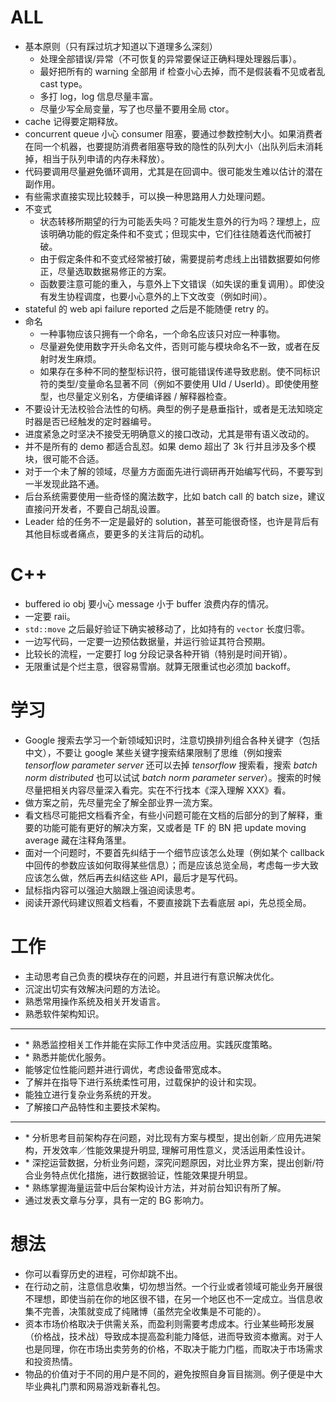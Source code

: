 # ALL

- 基本原则（只有踩过坑才知道以下道理多么深刻）
  - 处理全部错误/异常（不可恢复的异常要保证正确料理处理器后事）。
  - 最好把所有的 warning 全部用 if 检查小心去掉，而不是假装看不见或者乱 cast type。
  - 多打 log，log 信息尽量丰富。
  - 尽量少写全局变量，写了也尽量不要用全局 ctor。
- cache 记得要定期释放。
- concurrent queue 小心 consumer 阻塞，要通过参数控制大小。如果消费者在同一个机器，也要提防消费者阻塞导致的隐性的队列大小（出队列后未消耗掉，相当于队列申请的内存未释放）。
- 代码要调用尽量避免循环调用，尤其是在回调中。很可能发生难以估计的潜在副作用。
- 有些需求直接实现比较棘手，可以换一种思路用人力处理问题。
- 不变式
  - 状态转移所期望的行为可能丢失吗？可能发生意外的行为吗？理想上，应该明确功能的假定条件和不变式；但现实中，它们往往随着迭代而被打破。
  - 由于假定条件和不变式经常被打破，需要提前考虑线上出错数据要如何修正，尽量选取数据易修正的方案。
  - 函数要注意可能的重入，与意外上下文错误（如失误的重复调用）。即使没有发生协程调度，也要小心意外的上下文改变（例如时间）。
- stateful 的 web api failure reported 之后是不能随便 retry 的。
- 命名
  - 一种事物应该只拥有一个命名，一个命名应该只对应一种事物。
  - 尽量避免使用数字开头命名文件，否则可能与模块命名不一致，或者在反射时发生麻烦。
  - 如果存在多种不同的整型标识符，很可能错误传递导致悲剧。使不同标识符的类型/变量命名显著不同（例如不要使用 UId / UserId）。即使使用整型，也尽量定义别名，方便编译器 / 解释器检查。
- 不要设计无法校验合法性的句柄。典型的例子是悬垂指针，或者是无法知晓定时器是否已经触发的定时器编号。
- 进度紧急之时坚决不接受无明确意义的接口改动，尤其是带有语义改动的。
- 并不是所有的 demo 都适合乱怼。如果 demo 超出了 3k 行并且涉及多个模块，很可能不合适。
- 对于一个未了解的领域，尽量方方面面先进行调研再开始编写代码，不要写到一半发现此路不通。
- 后台系统需要使用一些奇怪的魔法数字，比如 batch call 的 batch size，建议直接问开发者，不要自己胡乱设置。
- Leader 给的任务不一定是最好的 solution，甚至可能很奇怪，也许是背后有其他目标或者痛点，要更多的关注背后的动机。

# C++

- buffered io obj 要小心 message 小于 buffer 浪费内存的情况。
- 一定要 raii。
- `std::move` 之后最好验证下确实被移动了，比如持有的 `vector` 长度归零。
- 一边写代码，一定要一边预估数据量，并运行验证其符合预期。
- 比较长的流程，一定要打 log 分段记录各种开销（特别是时间开销）。
- 无限重试是个烂主意，很容易雪崩。就算无限重试也必须加 backoff。

# 学习

- Google 搜索去学习一个新领域知识时，注意切换排列组合各种关键字（包括中文），不要让 google 某些关键字搜索结果限制了思维（例如搜索 *tensorflow parameter server* 还可以去掉 *tensorflow* 搜索看，搜索 *batch norm distributed* 也可以试试 *batch norm parameter server*）。搜索的时候尽量把相关内容尽量深入看完。实在不行找本《深入理解 XXX》看。
- 做方案之前，先尽量完全了解全部业界一流方案。
- 看文档尽可能把文档看齐全，有些小问题可能在文档的后部分的到了解释，重要的功能可能有更好的解决方案，又或者是 TF 的 BN 把 update moving average 藏在注释角落里。
- 面对一个问题时，不要首先纠结于一个细节应该怎么处理（例如某个 callback 中回传的参数应该如何取得某些信息）；而是应该总览全局，考虑每一步大致应该怎么做，然后再去纠结这些 API，最后才是写代码。
- 鼠标指内容可以强迫大脑跟上强迫阅读思考。
- 阅读开源代码建议照着文档看，不要直接跳下去看底层 api，先总揽全局。

# 工作

- 主动思考自己负责的模块存在的问题，并且进行有意识解决优化。
- 沉淀出切实有效解决问题的方法论。
- 熟悉常用操作系统及相关开发语言。
- 熟悉软件架构知识。

---

- $\ast$ 熟悉监控相关工作并能在实际工作中灵活应用。实践灰度策略。
- $\ast$ 熟悉并能优化服务。
- 能够定位性能问题并进行调优，考虑设备带宽成本。
- 了解并在指导下进行系统柔性可用，过载保护的设计和实现。
- 能独立进行复杂业务系统的开发。
- 了解接口产品特性和主要技术架构。

---

- $\ast$ 分析思考目前架构存在问题，对比现有方案与模型，提出创新／应用先进架构，开发效率／性能效果提升明显,  理解可用性意义，灵活运用柔性设计。
- $\ast$ 深挖运营数据，分析业务问题，深究问题原因，对比业界方案，提出创新/符合业务特点优化措施，进行数据验证，性能效果提升明显。
- $\ast$ 熟练掌握海量运营中后台架构设计方法，并对前台知识有所了解。
- 通过发表文章与分享，具有一定的 BG 影响力。

# 想法

- 你可以看穿历史的进程，可你却跳不出。
- 在行动之前，注意信息收集，切勿想当然。一个行业或者领域可能业务开展很不理想，即使当前在你的地区很不错，在另一个地区也不一定成立。当信息收集不完善，决策就变成了纯赌博（虽然完全收集是不可能的）。
- 资本市场价格取决于供需关系，而盈利则需要考虑成本。行业某些畸形发展（价格战，技术战）导致成本提高盈利能力降低，进而导致资本撤离。对于人也是同理，你在市场出卖劳务的价格，不取决于能力门槛，而取决于市场需求和投资热情。
- 物品的价值对于不同的用户是不同的，避免按照自身盲目揣测。例子便是中大毕业典礼门票和网易游戏新春礼包。
